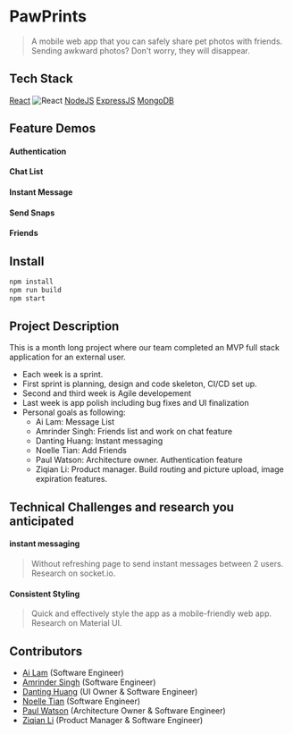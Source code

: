 # PawPrints

> A mobile web app that you can safely share pet photos with friends. Sending awkward photos? Don't worry, they will disappear.

## Tech Stack

<a href="https://reactjs.org/" target="blank">React</a>
![React](https://img.shields.io/badge/react-%2320232a.svg?style=for-the-badge&logo=react&logoColor=%2361DAFB)
<a href="https://nodejs.org/en/" target="blank">NodeJS</a>
<a href="https://expressjs.com/" target="blank">ExpressJS</a>
<a href="https://www.mongodb.com/" target="blank">MongoDB</a>

## Feature Demos

#### Authentication

#### Chat List

#### Instant Message

#### Send Snaps

#### Friends

## Install

```sh
npm install
npm run build
npm start
```

## Project Description

This is a month long project where our team completed an MVP full stack application for an external user.

- Each week is a sprint.
- First sprint is planning, design and code skeleton, CI/CD set up.
- Second and third week is Agile developement
- Last week is app polish including bug fixes and UI finalization
- Personal goals as following:
  - Ai Lam: Message List
  - Amrinder Singh: Friends list and work on chat feature
  - Danting Huang: Instant messaging
  - Noelle Tian: Add Friends
  - Paul Watson: Architecture owner. Authentication feature
  - Ziqian Li: Product manager. Build routing and picture upload, image expiration features.

## Technical Challenges and research you anticipated

#### instant messaging

> Without refreshing page to send instant messages between 2 users. Research on socket.io.

#### Consistent Styling

> Quick and effectively style the app as a mobile-friendly web app. Research on Material UI.

## Contributors

- [Ai Lam](https://github.com/ai-lam) (Software Engineer)
- [Amrinder Singh](https://github.com/amrinder1650) (Software Engineer)
- [Danting Huang](https://github.com/sdhlyhb) (UI Owner & Software Engineer)
- [Noelle Tian](https://github.com/nuot) (Software Engineer)
- [Paul Watson](https://github.com/pewiii) (Architecture Owner & Software Engineer)
- [Ziqian Li](https://github.com/zxl3269117) (Product Manager & Software Engineer)
